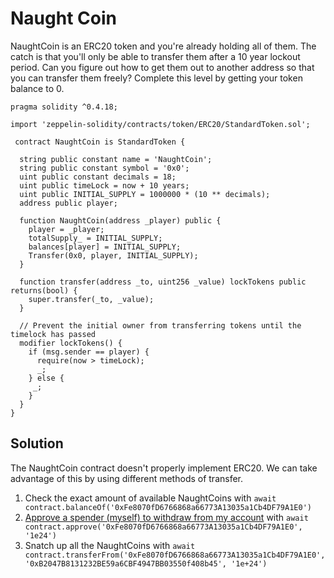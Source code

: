 # Naught Coin

NaughtCoin is an ERC20 token and you're already holding all of them. The catch is that you'll only be able to transfer them after a 10 year lockout period. Can you figure out how to get them out to another address so that you can transfer them freely? Complete this level by getting your token balance to 0.

```solidity
pragma solidity ^0.4.18;

import 'zeppelin-solidity/contracts/token/ERC20/StandardToken.sol';

 contract NaughtCoin is StandardToken {

  string public constant name = 'NaughtCoin';
  string public constant symbol = '0x0';
  uint public constant decimals = 18;
  uint public timeLock = now + 10 years;
  uint public INITIAL_SUPPLY = 1000000 * (10 ** decimals);
  address public player;

  function NaughtCoin(address _player) public {
    player = _player;
    totalSupply_ = INITIAL_SUPPLY;
    balances[player] = INITIAL_SUPPLY;
    Transfer(0x0, player, INITIAL_SUPPLY);
  }
  
  function transfer(address _to, uint256 _value) lockTokens public returns(bool) {
    super.transfer(_to, _value);
  }

  // Prevent the initial owner from transferring tokens until the timelock has passed
  modifier lockTokens() {
    if (msg.sender == player) {
      require(now > timeLock);
      _;
    } else {
     _;
    }
  }
}
```

## Solution

The NaughtCoin contract doesn't properly implement ERC20. We can take advantage of this by using different methods of transfer.

1. Check the exact amount of available NaughtCoins with `await contract.balanceOf('0xFe8070fD6766868a66773A13035a1Cb4DF79A1E0')`
2. [Approve a spender (myself) to withdraw from my account](https://github.com/ethereum/EIPs/blob/master/EIPS/eip-20.md#approve) with `await contract.approve('0xFe8070fD6766868a66773A13035a1Cb4DF79A1E0', '1e24')`
3. Snatch up all the NaughtCoins with `await contract.transferFrom('0xFe8070fD6766868a66773A13035a1Cb4DF79A1E0', '0xB2047B8131232BE59a6CBF4947BB03550f408b45', '1e+24')`
